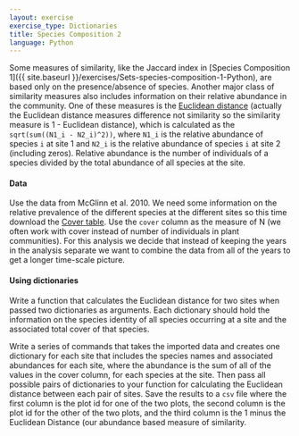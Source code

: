 ```yaml
---
layout: exercise
exercise_type: Dictionaries
title: Species Composition 2
language: Python
---
```


Some measures of similarity, like the Jaccard index in
[Species Composition 1]({{ site.baseurl }}/exercises/Sets-species-composition-1-Python), are based only on the presence/absence of
species. Another major class of similarity measures also includes information on
their relative abundance in the community. One of these measures is the
[Euclidean distance](http://en.wikipedia.org/wiki/Euclidean_distance) (actually
the Euclidean distance measures difference not similarity so the similarity
measure is 1 - Euclidean distance), which is calculated as the `sqrt(sum((N1_i -
N2_i)^2))`, where `N1_i` is the relative abundance of species `i` at site 1 and
`N2_i` is the relative abundance of species `i` at site 2 (including
zeros). Relative abundance is the number of individuals of a species divided by
the total abundance of all species at the site.

#### Data

Use the data from McGlinn et al. 2010. We need some information on the
relative prevalence of the different species at the different sites so
this time download the [Cover
table](http://www.esapubs.org/archive/ecol/E091/124/TGPP_cover.csv). Use
the `cover` column as the measure of N (we often work with cover instead of
number of individuals in plant communities). For this analysis we decide
that instead of keeping the years in the analysis separate we want to
combine the data from all of the years to get a longer time-scale
picture.

#### Using dictionaries

Write a function that calculates the Euclidean distance for two sites
when passed two dictionaries as arguments. Each dictionary should hold
the information on the species identity of all species occurring at a
site and the associated total cover of that species.

Write a series of commands that takes the imported data and creates one
dictionary for each site that includes the species names and associated
abundances for each site, where the abundance is the sum of all of the
values in the cover column, for each species at the site. Then pass all
possible pairs of dictionaries to your function for calculating the
Euclidean distance between each pair of sites. Save the results to a `csv`
file where the first column is the plot id for one of the two plots, the
second column is the plot id for the other of the two plots, and the
third column is the 1 minus the Euclidean Distance (our abundance based
measure of similarity.
